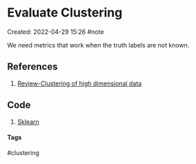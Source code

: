 # Evaluate Clustering
Created: 2022-04-29 15:26
#note

We need metrics that work when the truth labels are not known.

## References
1. [Review-Clustering of high dimensional data](https://dl.acm.org/doi/pdf/10.1145/3132088)

## Code
1. [Sklearn](https://scikit-learn.org/stable/modules/clustering.html#clustering-performance-evaluation)

#### Tags
#clustering 